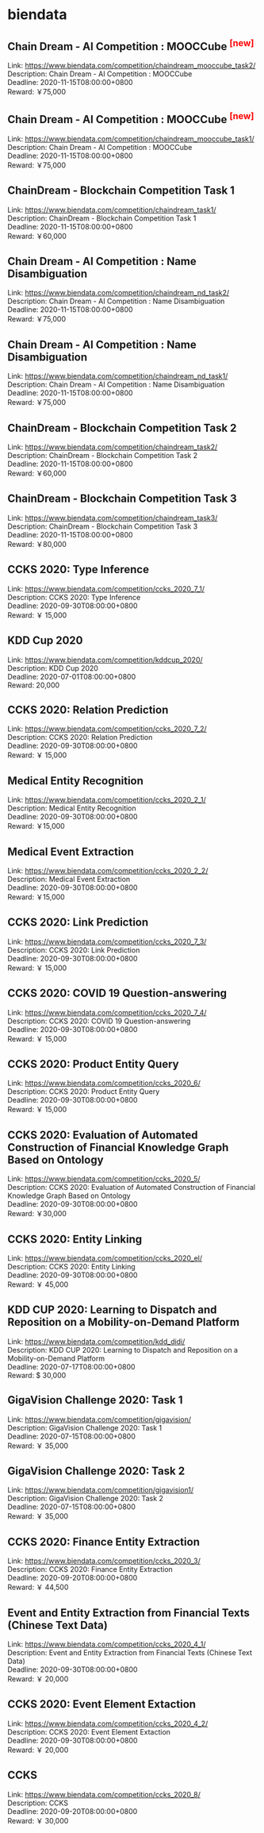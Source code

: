 # biendata



## Chain Dream  - AI Competition : MOOCCube <sup style="color:red">[new]<sup>  

Link: https://www.biendata.com/competition/chaindream_mooccube_task2/  
Description: Chain Dream  - AI Competition : MOOCCube  
Deadline: 2020-11-15T08:00:00+0800  
Reward: ￥75,000  


## Chain Dream  - AI Competition : MOOCCube <sup style="color:red">[new]<sup>  

Link: https://www.biendata.com/competition/chaindream_mooccube_task1/  
Description: Chain Dream  - AI Competition : MOOCCube  
Deadline: 2020-11-15T08:00:00+0800  
Reward: ￥75,000  


## ChainDream  - Blockchain Competition Task 1

Link: https://www.biendata.com/competition/chaindream_task1/  
Description: ChainDream  - Blockchain Competition Task 1  
Deadline: 2020-11-15T08:00:00+0800  
Reward: ￥60,000  


## Chain Dream  - AI Competition : Name Disambiguation

Link: https://www.biendata.com/competition/chaindream_nd_task2/  
Description: Chain Dream  - AI Competition : Name Disambiguation  
Deadline: 2020-11-15T08:00:00+0800  
Reward: ￥75,000  


## Chain Dream  - AI Competition : Name Disambiguation

Link: https://www.biendata.com/competition/chaindream_nd_task1/  
Description: Chain Dream  - AI Competition : Name Disambiguation  
Deadline: 2020-11-15T08:00:00+0800  
Reward: ￥75,000  


## ChainDream  - Blockchain Competition Task 2

Link: https://www.biendata.com/competition/chaindream_task2/  
Description: ChainDream  - Blockchain Competition Task 2  
Deadline: 2020-11-15T08:00:00+0800  
Reward: ￥60,000  


## ChainDream  - Blockchain Competition Task 3

Link: https://www.biendata.com/competition/chaindream_task3/  
Description: ChainDream  - Blockchain Competition Task 3  
Deadline: 2020-11-15T08:00:00+0800  
Reward: ￥80,000  


## CCKS 2020: Type Inference

Link: https://www.biendata.com/competition/ccks_2020_7_1/  
Description: CCKS 2020: Type Inference  
Deadline: 2020-09-30T08:00:00+0800  
Reward: ￥ 15,000  


## KDD Cup 2020

Link: https://www.biendata.com/competition/kddcup_2020/  
Description: KDD Cup 2020  
Deadline: 2020-07-01T08:00:00+0800  
Reward: 20,000  


## CCKS 2020: Relation Prediction

Link: https://www.biendata.com/competition/ccks_2020_7_2/  
Description: CCKS 2020: Relation Prediction  
Deadline: 2020-09-30T08:00:00+0800  
Reward: ￥ 15,000  


## Medical Entity Recognition

Link: https://www.biendata.com/competition/ccks_2020_2_1/  
Description: Medical Entity Recognition  
Deadline: 2020-09-30T08:00:00+0800  
Reward: ￥15,000  


## Medical Event Extraction

Link: https://www.biendata.com/competition/ccks_2020_2_2/  
Description: Medical Event Extraction  
Deadline: 2020-09-30T08:00:00+0800  
Reward: ￥15,000  


## CCKS 2020: Link Prediction

Link: https://www.biendata.com/competition/ccks_2020_7_3/  
Description: CCKS 2020: Link Prediction  
Deadline: 2020-09-30T08:00:00+0800  
Reward: ￥ 15,000  


## CCKS 2020: COVID 19 Question-answering

Link: https://www.biendata.com/competition/ccks_2020_7_4/  
Description: CCKS 2020: COVID 19 Question-answering  
Deadline: 2020-09-30T08:00:00+0800  
Reward: ￥ 15,000  


## CCKS 2020: Product Entity Query

Link: https://www.biendata.com/competition/ccks_2020_6/  
Description: CCKS 2020: Product Entity Query  
Deadline: 2020-09-30T08:00:00+0800  
Reward: ￥ 15,000  


## CCKS 2020: Evaluation of Automated Construction of Financial Knowledge Graph Based on Ontology

Link: https://www.biendata.com/competition/ccks_2020_5/  
Description: CCKS 2020: Evaluation of Automated Construction of Financial Knowledge Graph Based on Ontology  
Deadline: 2020-09-30T08:00:00+0800  
Reward: ￥30,000  


## CCKS 2020: Entity Linking

Link: https://www.biendata.com/competition/ccks_2020_el/  
Description: CCKS 2020: Entity Linking  
Deadline: 2020-09-30T08:00:00+0800  
Reward: ￥ 45,000  


## KDD CUP 2020: Learning to Dispatch and Reposition on a Mobility-on-Demand Platform

Link: https://www.biendata.com/competition/kdd_didi/  
Description: KDD CUP 2020: Learning to Dispatch and Reposition on a Mobility-on-Demand Platform  
Deadline: 2020-07-17T08:00:00+0800  
Reward: $ 30,000  


## GigaVision Challenge 2020: Task 1

Link: https://www.biendata.com/competition/gigavision/  
Description: GigaVision Challenge 2020: Task 1  
Deadline: 2020-07-15T08:00:00+0800  
Reward: ￥ 35,000  


## GigaVision Challenge 2020: Task 2

Link: https://www.biendata.com/competition/gigavision1/  
Description: GigaVision Challenge 2020: Task 2  
Deadline: 2020-07-15T08:00:00+0800  
Reward: ￥ 35,000  


## CCKS 2020: Finance Entity Extraction

Link: https://www.biendata.com/competition/ccks_2020_3/  
Description: CCKS 2020: Finance Entity Extraction  
Deadline: 2020-09-20T08:00:00+0800  
Reward: ￥ 44,500  


## Event and Entity Extraction from Financial Texts (Chinese Text Data)

Link: https://www.biendata.com/competition/ccks_2020_4_1/  
Description: Event and Entity Extraction from Financial Texts (Chinese Text Data)  
Deadline: 2020-09-30T08:00:00+0800  
Reward: ￥ 20,000  


## CCKS 2020: Event Element Extaction

Link: https://www.biendata.com/competition/ccks_2020_4_2/  
Description: CCKS 2020: Event Element Extaction  
Deadline: 2020-09-30T08:00:00+0800  
Reward: ￥ 20,000  


## CCKS

Link: https://www.biendata.com/competition/ccks_2020_8/  
Description: CCKS  
Deadline: 2020-09-20T08:00:00+0800  
Reward: ￥ 30,000  

